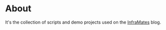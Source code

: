 # About

It's the collection of scripts and demo projects used on the [InfraMates](InfraMates.com) blog.
